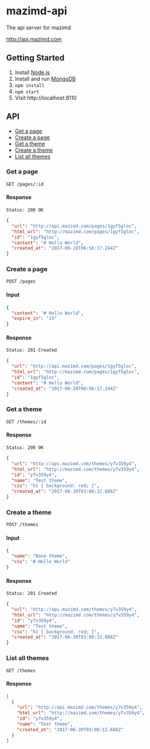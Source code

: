 # mazimd-api

The api server for mazimd

http://api.mazimd.com

## Getting Started

1. Install [Node.js](https://nodejs.org/)
2. Install and run [MongoDB](https://docs.mongodb.com/manual/administration/install-community/)
3. `npm install`
4. `npm start`
5. Visit http://localhost:8110

## API

- [Get a page](#get-a-page)
- [Create a page](#create-a-page)
- [Get a theme](#get-a-theme)
- [Create a theme](#create-a-theme)
- [List all themes](#list-all-themes)

### Get a page

```
GET /pages/:id
```

#### Response

```
Status: 200 OK
```

```json
{
  "url": "http://api.mazimd.com/pages/1gyf5gloc",
  "html_url": "http://mazimd.com/pages/1gyf5gloc",
  "id": "1gyf5gloc",
  "content": "# Hello World",
  "created_at": "2017-06-28T06:56:17.244Z"
}
```

### Create a page

```
POST /pages
```

#### Input

```json
{
  "content": "# Hello World",
  "expire_in": "1h"
}
```

#### Response

```
Status: 201 Created
```

```json
{
  "url": "http://api.mazimd.com/pages/1gyf5gloc",
  "html_url": "http://mazimd.com/pages/1gyf5gloc",
  "id": "1gyf5gloc",
  "content": "# Hello World",
  "created_at": "2017-06-28T06:56:17.244Z"
}
```

### Get a theme

```
GET /themes/:id
```

#### Response

```
Status: 200 OK
```

```json
{
  "url": "http://api.mazimd.com/themes/y7v359y4",
  "html_url": "http://mazimd.com/themes/y7v359y4",
  "id": "y7v359y4",
  "name": "Test theme",
  "css": "h1 { background: red; }",
  "created_at": "2017-06-30T03:08:12.688Z"
}
```

### Create a theme

```
POST /themes
```

#### Input

```json
{
  "name": "Base theme",
  "css": "# Hello World"
}
```

#### Response

```
Status: 201 Created
```

```json
{
  "url": "http://api.mazimd.com/themes/y7v359y4",
  "html_url": "http://mazimd.com/themes/y7v359y4",
  "id": "y7v359y4",
  "name": "Test theme",
  "css": "h1 { background: red; }",
  "created_at": "2017-06-30T03:08:12.688Z"
}
```

### List all themes

```
GET /themes
```

#### Response

```json
[
  {
    "url": "http://api.mazimd.com/themes/y7v359y4",
    "html_url": "http://mazimd.com/themes/y7v359y4",
    "id": "y7v359y4",
    "name": "Test theme",
    "created_at": "2017-06-30T03:08:12.688Z"
  }
]
```
